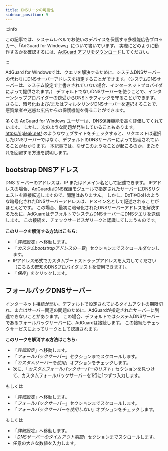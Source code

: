 ```yaml
---
title: DNSリークの可能性
sidebar_position: 9
---
```


:::info

この記事では、システムレベルでお使いのデバイスを保護する多機能広告ブロッカー、「AdGuard for Windows」について書いています。 実際にどのように動作するかを確認するには、[AdGuard アプリをダウンロード](https://agrd.io/download-kb-adblock)してください。

:::

AdGuard for Windowsでは、クエリを解決するために、システムDNSサーバーの代わりにDNSサーバーアドレスを指定することができます。（システムDNSサーバーは、システム設定で上書きされていない場合、インターネットプロバイダによって提供されます。） デフォルトでないDNSサーバーを使うことで、インターンシッププロバイダーの傍受からDNSトラフィックを守ることができます。 さらに、暗号化および/またはフィルタリングDNSサーバーを選択することで、悪質業者や迷惑な広告からの保護機能を得ることができます。

多くの AdGuard for Windows ユーザーは、DNS保護機能を高く評価してくれています。 しかし、次のような問題が発生していることもあります。https://ipleak.net/ のようなウェブサイトをチェックすると、リクエストは選択したDNSサーバーではなく、デフォルトのDNSサーバーによって処理されていることがわかります。 本記事では、なぜこのようなことが起こるのか、またそれを回避する方法を説明します。

## bootstrap DNSアドレス

DNS サーバーのアドレスは、IP またはドメイン名として記述できます。 IPアドレスの場合、AdGuardはDNS保護モジュールで指定されたサーバーにDNSリクエストを直接転送しますので、問題はありません。 しかし、DoTやDoHのような暗号化されたDNSサーバーアドレスは、ドメイン名として記述されることがほとんどです。 この場合、最初に暗号化されたDNSサーバーアドレスを解決するために、AdGuardはデフォルトでシステムDNSサーバーにDNSクエリを送信します。 この接続を、チェックサービスがリークと認識してしまうものです。

**このリークを解消する方法はこちら:**

- 「*詳細設定*」へ移動します。
- 「*カスタムbootstrapアドレスの一覧*」セクションまでスクロールダウンします。
- IPアドレス形式でカスタムブートストラップアドレスを入力してください（[こちらの既知のDNSプロバイダリスト](https://adguard-dns.io/kb/general/dns-providers/)を使用できます）。
- 「*保存*」をクリックします。

## フォールバックDNSサーバー

インターネット接続が弱い、デフォルトで設定されているタイムアウトの期限切れ、またはサーバー関連の問題のために、AdGuardが指定されたサーバーに到達できないことがあります。 この場合、デフォルトではシステムDNSサーバーであるフォールバックサーバーに、AdGuardは接続します。 この接続もチェックサービスによってリークとして認識されます。

**このリークを解消する方法はこちら:**

- 「*詳細設定*」へ移動します。
- 「*フォールバックサーバー*」セクションまでスクロールします。
- 「*カスタムサーバーを使用*」オプションをチェックします。
- 次に、「*カスタムフォールバックサーバーのリスト*」セクションを見つけて、カスタムフォールバックサーバーを1行に1つずつ入力します。

もしくは

- 「*詳細設定*」へ移動します。
- 「*フォールバックサーバー*」セクションまでスクロールします。
- 「*フォールバックサーバーを使用しない*」オプションをチェックします。

もしくは

- 「*詳細設定*」へ移動します。
- 「*DNSサーバーのタイムアウト期間*」セクションまでスクロールします。
- 任意の大きな数値を入力します。
